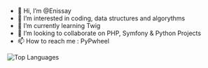 - 👋 Hi, I’m @Enissay
- 👀 I’m interested in coding, data structures and algorythms
- 🌱 I’m currently learning Twig
- 💞️ I’m looking to collaborate on PHP, Symfony & Python Projects
- 📫 How to reach me : PyPwheel


![Top Languages](https://github-readme-stats.vercel.app/api/top-langs/?username=fizioh&layout=compact&theme=dark)
